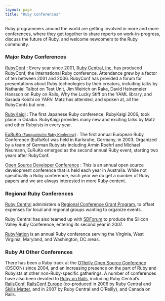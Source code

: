 ```yaml
---
layout: page
title: "Ruby Conferences"
---
```


Ruby programmers around the world are getting involved in more and more
conferences, where they get together to share reports on
work-in-progress, discuss the future of Ruby, and welcome newcomers to
the Ruby community.

### Major Ruby Conferences

[RubyConf][1]
: Every year since 2001, [Ruby Central, Inc.][2] has produced RubyConf,
  the International Ruby conference. Attendance grew by a factor of ten
  between 2001 and 2006. RubyConf has provided a forum for presentations
  about Ruby technologies by their creators, including talks by
  Nathaniel Talbot on Test Unit, Jim Weirich on Rake, David Heinemeier
  Hansson on Ruby on Rails, Why the Lucky Stiff on the YAML library, and
  Sasada Koichi on YARV. Matz has attended, and spoken at, all the
  RubyConfs but one.

[RubyKaigi][3]
: The first Japanese Ruby conference, RubyKaigi 2006, took place in
  Odaiba. RubyKaigi provides many new and exciting talks by Matz and
  other Rubyists in every year.

[EuRuKo <small>(Europaeische Ruby Konferenz)</small>][4]
: The first annual European Ruby Conference (EuRuKo) was held in
  Karlsruhe, Germany, in 2003. Organized by a team of German Rubyists
  including Armin Roehrl and Michael Neumann, EuRuKo emerged as the
  second annual Ruby event, starting two years after RubyConf.

[Open Source Developer Conference][5]
: This is an annual open source development conference that is held each
  year in Australia. While not specifically a Ruby conference, each year
  we do get a number of Ruby papers and we are always interested in more
  Ruby content.

### Regional Ruby Conferences

[Ruby Central][2] administers a [Regional Conference Grant Program][6],
to offset expenses for local and regional groups wanting to organize
events.

Ruby Central has also teamed up with [SDForum][7] to produce the Silicon
Valley Ruby Conference, entering its second year in 2007.

[RubyNation][8] is an annual Ruby conference serving the Virginia, West
Virginia, Maryland, and Washington, DC areas.

### Ruby At Other Conferences

There has been a Ruby track at the [O’Reilly Open Source Conference][9]
(OSCON) since 2004, and an increasing presence on the part of Ruby and
Rubyists at other non-Ruby-specific gatherings. A number of conferences
have also been devoted to [Ruby on Rails][10], including Ruby Central’s
[RailsConf][11], [RailsConf Europe][12] (co-produced in 2006 by Ruby
Central and [Skills Matter][13], and in 2007 by Ruby Central and
O’Reilly), and Canada on Rails.



[1]: http://rubyconf.org/ 
[2]: http://www.rubycentral.org 
[3]: http://jp.rubyist.net/RubyKaigi2008/ 
[4]: http://www.approximity.com/cgi-bin/europeRuby/tiki.cgi?c=v&amp;p=Euruko07 
[5]: http://www.osdc.com.au/ 
[6]: http://www.rubycentral.org/rcg2006.pdf 
[7]: http://www.sdforum.org 
[8]: http://rubynation.org/ 
[9]: http://conferences.oreillynet.com/os2006/ 
[10]: http://www.rubyonrails.org 
[11]: http://www.railsconf.org 
[12]: http://europe.railsconf.org 
[13]: http://www.skillsmatter.com 
